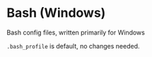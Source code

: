 # Bash (Windows)

Bash config files, written primarily for Windows

`.bash_profile` is default, no changes needed.
